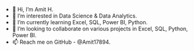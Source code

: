 - 👋 Hi, I’m Amit H.
- 👀 I’m interested in Data Science & Data Analytics.  
- 🌱 I’m currently learning Excel, SQL, Power BI, Python. 
- 💞️ I’m looking to collaborate on various projects in Excel, SQL, Python, Power BI. 
- 📫 Reach me on GitHub - @Amit17894. 

<!---
Amit17894/Amit17894 is a ✨ special ✨ repository because its `README.md` (this file) appears on your GitHub profile.
You can click the Preview link to take a look at your changes.
--->
